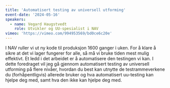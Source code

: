 ```yaml
---
title: 'Automatisert testing av universell utforming'
event-date: '2024-05-16'
speakers:
  - name: Vegard Haugstvedt
    role: Utvikler og UU-spesialist i NAV
vimeo: 'https://vimeo.com/994953569/bd0ce6c20e'
---
```


I NAV ruller vi ut ny kode til produksjon 1600 ganger i uken. For å klare å sikre at det vi lager fungerer for alle, så må vi bruke tiden mest mulig effektivt. Et ledd i det arbeidet er å automatisere den testingen vi kan. I dette foredraget vil jeg gå gjennom automatisert testing av universell utforming på flere nivåer, hvordan du best kan utnytte de testrammeverkene du (forhåpentligvis) allerede bruker og hva automatisert uu-testing kan hjelpe deg med, samt hva den ikke kan hjelpe deg med.